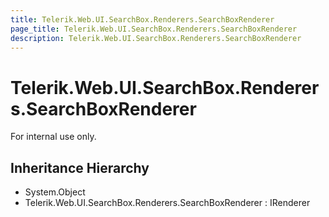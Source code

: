 ```yaml
---
title: Telerik.Web.UI.SearchBox.Renderers.SearchBoxRenderer
page_title: Telerik.Web.UI.SearchBox.Renderers.SearchBoxRenderer
description: Telerik.Web.UI.SearchBox.Renderers.SearchBoxRenderer
---
```


# Telerik.Web.UI.SearchBox.Renderers.SearchBoxRenderer

For internal use only.

## Inheritance Hierarchy

* System.Object
* Telerik.Web.UI.SearchBox.Renderers.SearchBoxRenderer : IRenderer

